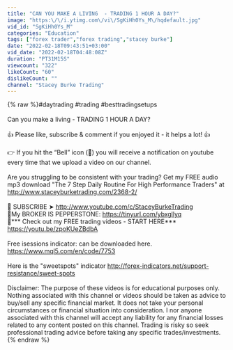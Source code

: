 ```yaml
---
title: "CAN YOU MAKE A LIVING  - TRADING 1 HOUR A DAY?"
image: "https:\/\/i.ytimg.com\/vi\/SgKiHh0Ys_M\/hqdefault.jpg"
vid_id: "SgKiHh0Ys_M"
categories: "Education"
tags: ["forex trader","forex trading","stacey burke"]
date: "2022-02-18T09:43:51+03:00"
vid_date: "2022-02-18T04:48:08Z"
duration: "PT31M15S"
viewcount: "322"
likeCount: "60"
dislikeCount: ""
channel: "Stacey Burke Trading"
---
```

{% raw %}#daytrading #trading #besttradingsetups <br /><br />Can you make a living  - TRADING 1 HOUR A DAY?<br /><br />👍 Please like, subscribe &amp; comment if you enjoyed it - it helps a lot! 👍<br /><br />👉 If you hit the  “Bell” icon (🔔) you will receive a notification on youtube every time that we upload a video on our channel.<br /><br />Are you struggling to be consistent with your trading? Get my FREE audio mp3 download &quot;The 7 Step Daily Routine For High Performance Traders&quot; at <a rel="nofollow" target="blank" href="http://www.staceyburketrading.com/2368-2/">http://www.staceyburketrading.com/2368-2/</a><br /><br />🔴 SUBSCRIBE ➤ <a rel="nofollow" target="blank" href="http://www.youtube.com/c/StaceyBurkeTrading">http://www.youtube.com/c/StaceyBurkeTrading</a><br />🔴My BROKER IS PEPPERSTONE: <a rel="nofollow" target="blank" href="https://tinyurl.com/ybxgllyq">https://tinyurl.com/ybxgllyq</a><br />🔴*** Check out my FREE trading videos - START HERE*** <a rel="nofollow" target="blank" href="https://youtu.be/zpoKUeZBdbA">https://youtu.be/zpoKUeZBdbA</a><br /><br />Free isessions indicator: can be downloaded here. <a rel="nofollow" target="blank" href="https://www.mql5.com/en/code/7753">https://www.mql5.com/en/code/7753</a><br /><br />Here is the &quot;sweetspots&quot; indicator <a rel="nofollow" target="blank" href="http://forex-indicators.net/support-resistance/sweet-spots">http://forex-indicators.net/support-resistance/sweet-spots</a><br /><br />Disclaimer: The purpose of these videos is for educational purposes only. Nothing associated with this channel or videos should be taken as advice to buy/sell any specific financial market. It does not take your personal circumstances or financial situation into consideration. I nor anyone associated with this channel will accept any liability for any financial losses related to any content posted on this channel. Trading is risky so seek professional trading advice before taking any specific trades/investments.{% endraw %}
